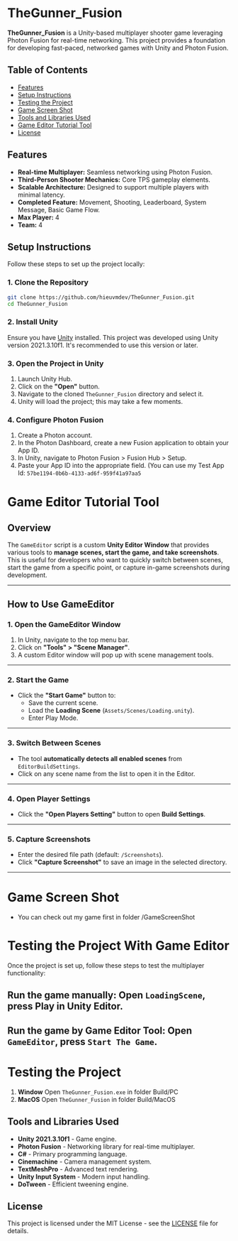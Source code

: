 # TheGunner_Fusion

**TheGunner_Fusion** is a Unity-based multiplayer shooter game leveraging Photon Fusion for real-time networking. This project provides a foundation for developing fast-paced, networked games with Unity and Photon Fusion.

## Table of Contents

- [Features](#features)
- [Setup Instructions](#setup-instructions)
- [Testing the Project](#testing-the-project)
- [Game Screen Shot](#game-screen-shot)
- [Tools and Libraries Used](#tools-and-libraries-used)
- [Game Editor Tutorial Tool](#game-editor-tutorial-tool)
- [License](#license)

## Features

- **Real-time Multiplayer:** Seamless networking using Photon Fusion.
- **Third-Person Shooter Mechanics:** Core TPS gameplay elements.
- **Scalable Architecture:** Designed to support multiple players with minimal latency.
- **Completed Feature:** Movement, Shooting, Leaderboard, System Message, Basic Game Flow.
- **Max Player:** 4
- **Team:** 4

## Setup Instructions

Follow these steps to set up the project locally:

### 1. Clone the Repository

```bash
git clone https://github.com/hieuvmdev/TheGunner_Fusion.git
cd TheGunner_Fusion
```

### 2. Install Unity

Ensure you have [Unity](https://unity.com/) installed. This project was developed using Unity version 2021.3.10f1. It's recommended to use this version or later.

### 3. Open the Project in Unity

1. Launch Unity Hub.
2. Click on the **"Open"** button.
3. Navigate to the cloned `TheGunner_Fusion` directory and select it.
4. Unity will load the project; this may take a few moments.
	
### 4. Configure Photon Fusion

1. 	Create a Photon account.
2. In the Photon Dashboard, create a new Fusion application to obtain your App ID.
3. In Unity, navigate to Photon Fusion > Fusion Hub > Setup.
4. Paste your App ID into the appropriate field. (You can use my Test App Id: ```57be1194-0b6b-4133-ad6f-959f41a97aa5```

# Game Editor Tutorial Tool

## **Overview**
The `GameEditor` script is a custom **Unity Editor Window** that provides various tools to **manage scenes, start the game, and take screenshots**. This is useful for developers who want to quickly switch between scenes, start the game from a specific point, or capture in-game screenshots during development.

---

## **How to Use GameEditor**
### **1️. Open the GameEditor Window**
1. In Unity, navigate to the top menu bar.
2. Click on **"Tools" > "Scene Manager"**.
3. A custom Editor window will pop up with scene management tools.

---

### **2️. Start the Game**
- Click the **"Start Game"** button to:
  - Save the current scene.
  - Load the **Loading Scene** (`Assets/Scenes/Loading.unity`).
  - Enter Play Mode.

---

### **3️. Switch Between Scenes**
- The tool **automatically detects all enabled scenes** from `EditorBuildSettings`.
- Click on any scene name from the list to open it in the Editor.

---

### **4️. Open Player Settings**
- Click the **"Open Players Setting"** button to open **Build Settings**.

---

### **5️. Capture Screenshots**
- Enter the desired file path (default: `/Screenshots`).
- Click **"Capture Screenshot"** to save an image in the selected directory.

---

# Game Screen Shot

- You can check out my game first in folder /GameScreenShot

# Testing the Project With Game Editor

Once the project is set up, follow these steps to test the multiplayer functionality:

## **Run the game manually:** Open `LoadingScene`, press Play in Unity Editor.
## **Run the game by Game Editor Tool:** Open `GameEditor`, press `Start The Game`.

# Testing the Project 

1. **Window** Open `TheGunner_Fusion.exe` in folder Build/PC
1. **MacOS** Open `TheGunner_Fusion` in folder Build/MacOS

## Tools and Libraries Used

- **Unity 2021.3.10f1** - Game engine.
- **Photon Fusion** - Networking library for real-time multiplayer.
- **C#** - Primary programming language.
- **Cinemachine** - Camera management system.
- **TextMeshPro** - Advanced text rendering.
- **Unity Input System** - Modern input handling.
- **DoTween** -  Efficient tweening engine.

## License

This project is licensed under the MIT License - see the [LICENSE](LICENSE) file for details.
